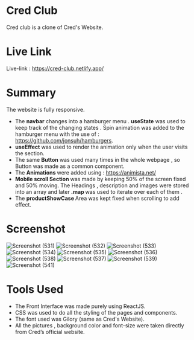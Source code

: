 # Cred Club 
Cred club is a clone of Cred's Website. 
 
# Live Link 
Live-link : https://cred-club.netlify.app/

# Summary 
The website is fully responsive.
- The <b>navbar</b> changes into a hamburger menu . <b>useState</b> was used to keep track of the changing states . Spin animation was added to the hamburger menu with the use of : https://github.com/jonsuh/hamburgers.
- <b>useEffect</b> was used to render the animation only when the user visits the section.
- The same  <b>Button </b> was used many times in the whole webpage , so Button was made as a common component.
- The  <b>Animations </b> were added using  : https://animista.net/
- <b>Mobile scroll Section </b> was made by keeping 50% of the screen fixed and 50%  moving.
The Headings , description and images were stored into an array and later  <b>.map </b> was used to iterate over each of them .
- The  <b>productShowCase </b> Area was kept fixed when scrolling to add effect.

# Screenshot
![Screenshot (531)](https://user-images.githubusercontent.com/104431269/177565771-3d6ecf30-bc21-4fbb-bb12-f699ac5f037b.png)
![Screenshot (532)](https://user-images.githubusercontent.com/104431269/177565799-7375e93f-8708-4643-ae78-75f57419f3a7.png)
![Screenshot (533)](https://user-images.githubusercontent.com/104431269/177575010-1df3b075-7ba7-40dd-abc5-87e55ab52b91.png)
![Screenshot (534)](https://user-images.githubusercontent.com/104431269/177575027-3c1b0f37-7e80-4f88-bc0a-72fbd114c13a.png)
![Screenshot (535)](https://user-images.githubusercontent.com/104431269/177575047-d436d457-4e48-41e2-bbb0-bf31bd26feeb.png)
![Screenshot (536)](https://user-images.githubusercontent.com/104431269/177575070-67fceb92-0990-4b60-9a44-be2249c6fb8f.png)
![Screenshot (538)](https://user-images.githubusercontent.com/104431269/177575077-97e17c67-c563-4063-b6b6-9de39a5cf87b.png)
![Screenshot (537)](https://user-images.githubusercontent.com/104431269/177575085-c10310c5-187e-4230-8d28-c03c4ef01891.png)
![Screenshot (539)](https://user-images.githubusercontent.com/104431269/177575165-d258a196-0885-4c6e-b227-ef83b55735b4.png)
![Screenshot (541)](https://user-images.githubusercontent.com/104431269/177575185-d9dc2fbd-dfe4-4cfd-8e0a-64db87448027.png)
 
 # Tools Used
 - The Front Interface was made purely using ReactJS.
 - CSS was used to do all the styling of the pages and components. 
 - The font used was Gilory (same as Cred's Website).
 - All the pictures , background color and font-size were taken directly from Cred’s official website.

